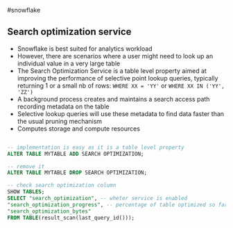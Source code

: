 #snowflake


## Search optimization service

- Snowflake is best suited for analytics workload
- However, there are scenarios where a user might need to look up an individual value in a very large table
- The Search Optimization Service is a table level property aimed at improving the performance of selective point lookup queries, typically returning 1 or a small nb of rows: `WHERE XX = 'YY'` or `WHERE XX IN ('YY', 'ZZ')`
- A background process creates and maintains a search access path recording metadata on the table
- Selective lookup queries will use these metadata to find data faster than the usual pruning mechanism
- Computes storage and compute resources

```sql

-- implementation is easy as it is a table level property
ALTER TABLE MYTABLE ADD SEARCH OPTIMIZATION;

-- remove it
ALTER TABLE MYTABLE DROP SEARCH OPTIMIZATION;

-- check search optimization column
SHOW TABLES;
SELECT "search_optimization", -- wheter service is enabled
"search_optimization_progress", -- percentage of table optimized so far
"search_optimization_bytes"
FROM TABLE(result_scan(last_query_id()));
```
